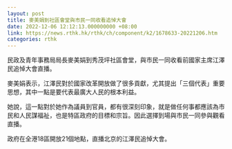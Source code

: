 ```yaml
---
layout: post
title: 麥美娟到社區會堂與市民一同收看追悼大會
date: 2022-12-06 12:12:13.000000000 +08:00
link: https://news.rthk.hk/rthk/ch/component/k2/1678633-20221206.htm
categories: rthk
---
```


民政及青年事務局局長麥美娟到秀茂坪社區會堂，與市民一同收看前國家主席江澤民追悼大會直播。 

麥美娟表示，江澤民對於國家改革開放做了很多貢獻，尤其提出「三個代表」重要思想，其中一點是要代表最廣大人民的根本利益。 

她說，這一點對於她作為議員到官員，都有很深刻印象，就是做任何事都應該為市民和人民謀福祉，也是特區政府的目標和宗旨。因此選擇到場與市民一同參與觀看直播。

政府在全港18區開放21個地點，直播北京的江澤民追悼大會。
